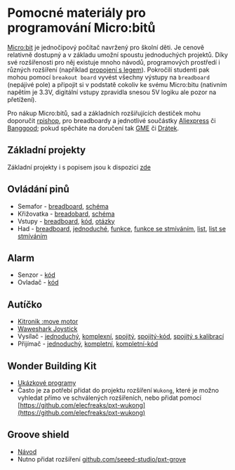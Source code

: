 Pomocné materiály pro programování Micro:bitů
=============================================

[Micro:bit](https://microbit.org/) je jednočipový počítač navržený pro školní děti. Je cenově relativně dostupný a v základu umožní spoustu jednoduchých projektů. Díky své rozšířenosti pro něj existuje mnoho návodů, programových prostředí i různých rozšíření (například [propojení s legem](https://rpishop.cz/pro-microbit/3693-elecfreaks-microbit-wonder-building-kit-bez-microbitu.html)). Pokročilí studenti pak mohou pomocí `breakout board` vyvést všechny výstupy na `breadboard` (nepájivé pole) a připojit si v podstatě cokoliv ke svému Micro:bitu (nativním napětím je 3.3V, digitální vstupy zpravidla snesou 5V logiku ale pozor na přetížení).

Pro nákup Micro:bitů, sad a základních rozšiřujících destiček mohu doporučit [rpishop](https://rpishop.cz), pro breadboardy a jednotlivé součástky [Aliexpress](https://www.aliexpress.com/) či [Banggood](https://www.banggood.com); pokud spěcháte na doručení tak [GME](https://www.gme.cz/) či [Drátek](https://dratek.cz).

Základní projekty
-----------------

Základní projekty i s popisem jsou k dispozici [zde](zakladni_projekty)

Ovládání pinů
-------------

* Semafor - [breadboard](semafor.jpg), [schéma](semafor-schema.jpg)
* Křižovatka - [breadobard](2xsemafor.jpg), [schéma](2xsemafor-schema.jpg)
* Vstupy - [breadboard](vstupy-pulls.jpg), [kód](vstupy-pulls-code.jpg), [otázky](vstupy-pulls.pdf)
* Had - [breadboard](semafor.jpg), [jednoduché](had-simple.jpg), [funkce](had-funkce.jpg), [funkce se stmíváním](had-funkce-analog.jpg), [list](had-list.jpg), [list se stmíváním](had-list-analog.jpg)

Alarm
-----

* Senzor - [kód](alarm-senzor.jpg)
* Ovladač - [kód](alarm-ovladac.jpg)

Autíčko
-------

* [Kitronik :move motor](https://github.com/KitronikLtd/pxt-kitronik-move-motor)
* [Waweshark Joystick](https://github.com/waveshare/JoyStick)
* Vysílač - [jednoduchý](move-motor-vysilac.jpg), [komplexní](move-motor-vysilac2.jpg), [spojitý](move-motor-vysilac-joystick.jpg), [spojitý-kód](https://github.com/ldoktor/microbit-waveshark-joystick-rc-transmitter), [spojitý s kalibrací](move-motor-vysilac-joystick2.jpg)
* Přijímač - [jednoduchý](move-motor-prijimac.jpg), [kompletní](move-motor-prijimac2.jpg), [kompletní-kód](https://github.com/ldoktor/microbit-move-basic-receiver)

Wonder Building Kit
-------------------

* [Ukázkové programy](https://elecfreaks.com/learn-en/microbitKit/Wonder_Building_Kit/index.html)
* Často je za potřebí přidat do projektu rozšíření ``Wukong``, které je možno vyhledat přímo ve schválených rozšířeních, nebo přidat pomocí [https://github.com/elecfreaks/pxt-wukong](https://github.com/elecfreaks/pxt-wukong)

Groove shield
-------------

* [Návod](https://github.com/SeeedDocument/Grove_kit_for_microbit/raw/master/res/Guide-Grove%20kit%20for%20microbit.pdf)
* Nutno přidat rozšíření [github.com/seeed-studio/pxt-grove](github.com/seeed-studio/pxt-grove)

